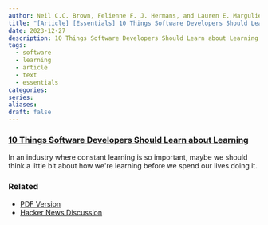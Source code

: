 ```yaml
---
author: Neil C.C. Brown, Felienne F. J. Hermans, and Lauren E. Margulieux
title: "[Article] [Essentials] 10 Things Software Developers Should Learn about Learning"
date: 2023-12-27
description: 10 Things Software Developers Should Learn about Learning.
tags:
  - software
  - learning
  - article
  - text
  - essentials
categories: 
series: 
aliases: 
draft: false
---
```

### [10 Things Software Developers Should Learn about Learning](https://cacm.acm.org/research/10-things-software-developers-should-learn-about-learning/)
In an industry where constant learning is so important, maybe we should think a little bit about how we're learning before we spend our lives doing it.
### Related
- [PDF Version](https://dl.acm.org/doi/pdf/10.1145/3584859)
- [Hacker News Discussion](https://news.ycombinator.com/item?id=38777647)